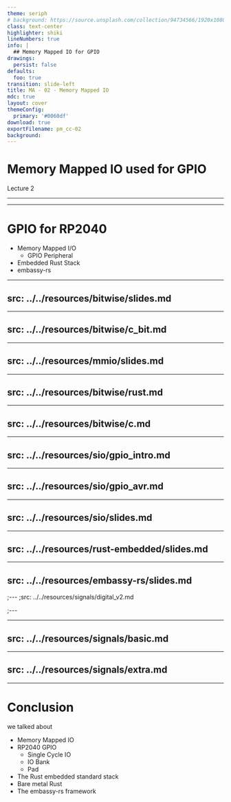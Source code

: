 ```yaml
---
theme: seriph
# background: https://source.unsplash.com/collection/94734566/1920x1080
class: text-center
highlighter: shiki
lineNumbers: true
info: |
  ## Memory Mapped IO for GPIO
drawings:
  persist: false
defaults:
  foo: true
transition: slide-left
title: MA - 02 - Memory Mapped IO
mdc: true
layout: cover
themeConfig:
  primary: '#0060df'
download: true
exportFilename: pm_cc-02
background:
---
```


# Memory Mapped IO used for GPIO
Lecture 2

---
---

# GPIO for RP2040

- Memory Mapped I/O
  - GPIO Peripheral
- Embedded Rust Stack
- embassy-rs

<!-- Bitwise -->

---
src: ../../resources/bitwise/slides.md
---

---
src: ../../resources/bitwise/c_bit.md
---


<!-- MMIO -->

---
src: ../../resources/mmio/slides.md
---

<!-- bitwise -->

---
src: ../../resources/bitwise/rust.md
---

---
src: ../../resources/bitwise/c.md
---

<!-- general obs on GPIO -->
---
src: ../../resources/sio/gpio_intro.md
---

<!-- AVR GPIO with C -->


---
src: ../../resources/sio/gpio_avr.md
---


<!-- SIO -->

---
src: ../../resources/sio/slides.md
---

<!-- rust-embedded -->

---
src: ../../resources/rust-embedded/slides.md
---

<!-- embassy-rs -->

---
src: ../../resources/embassy-rs/slides.md
---


<!-- embassy-rs -->

;---
;src: ../../resources/signals/digital_v2.md

;---

---
src: ../../resources/signals/basic.md
---

---
src: ../../resources/signals/extra.md
---

---
# Conclusion
we talked about

- Memory Mapped IO
- RP2040 GPIO
  - Single Cycle IO
  - IO Bank
  - Pad
- The Rust embedded standard stack
- Bare metal Rust
- The embassy-rs framework
